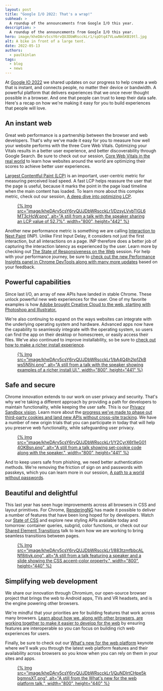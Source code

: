 ```yaml
---
layout: post
title: "Google I/O 2022: That's a wrap!"
subhead: >
  A roundup of the announcements from Google I/O this year. 
description: >
  A roundup of the announcements from Google I/O this year.
hero: image/kheDArv5csY6rvQUJDbWRscckLr1/spDtq47VLuwNmSKB19tl.jpg
alt: A bike in front of a large tent.
date: 2022-05-13
authors:
  - paulkinlan
tags:
  - blog
  - news
---
```


At [Google IO 2022](https://io.google/2022/products/web/) we shared updates on our progress to help create a web that is instant, and connects people, no matter their device or bandwidth. A powerful platform that delivers experiences that we once never thought possible in a browser. And one that people can trust to keep their data safe. Here's a recap on how we're making it easy for you to build experiences that people will love.

## An instant web

Great web performance is a partnership between the browser and web developers. That's why we've made it easy for you to measure how well your website performs with the three Core Web Vitals. Optimizing your Vitals results in a better user experience, and better discoverability through Google Search. Be sure to check out our session, [Core Web Vitals in the real world](https://io.google/2022/program/7cb6e1ad-504b-42d8-9ab6-105c48a65b80/) to learn how websites around the world are optimizing their scores to achieve better user experiences.

[Largest Contentful Paint (LCP)](/lcp/) is an important, user-centric metric for measuring perceived load speed. A fast LCP helps reassure the user that the page is useful, because it marks the point in the page load timeline when the main content has loaded. To learn more about this complex metric, check out our session, [A deep dive into optimizing LCP](https://io.google/2022/program/3d49f700-4e86-4a50-9f8a-1a2742bc4c22/).

<figure>
<a href="https://io.google/2022/program/3d49f700-4e86-4a50-9f8a-1a2742bc4c22/">
{% Img src="image/kheDArv5csY6rvQUJDbWRscckLr1/DzsyLVvbTlGL6MT3cHcW.png", alt="A still from a talk with the speaker sharing an LCP value of 52.7%", width="800", height="442" %}
</a></figure>

Another new performance metric is something we are calling [Interaction to Next Paint](http://web.dev/inp/) (INP). Unlike First Input Delay, it considers not just the first interaction, but all interactions on a page. INP therefore does a better job of capturing the interaction latency as experienced by the user. Learn more by checking out [The State of Responsiveness on the Web](https://io.google/2022/program/62e33209-bd18-48c5-801f-d6d1cc442e4b/) session. For help with your performance journey, be sure to [check out the new Performance Insights panel in Chrome DevTools along with many more updates](https://io.google/2022/program/6213f6fd-c940-4e80-b011-beec59d610f8/) based on your feedback.

## Powerful capabilities

Since last I/O, an array of new APIs have landed in stable Chrome. These unlock powerful new web experiences for the user. One of my favorite examples is how [Adobe brought Creative Cloud to the web, starting with Photoshop and Illustrator.](https://io.google/2022/program/b235121c-8e48-4cfb-89a6-1481c220fce1/)

We're also continuing to expand on the ways websites can integrate with the underlying operating system and hardware. Advanced apps now have the capability to seamlessly integrate with the operating system, so users can find the app on their desktop or homescreen, or easily access their files. We've also continued to improve installability, so be sure to [check out how to make a richer install experience](https://io.google/2022/program/a8a9892b-ae1d-4078-a818-2ff0b674a12b/).

<figure>
<a href="https://io.google/2022/program/a8a9892b-ae1d-4078-a818-2ff0b674a12b/">
{% Img src="image/kheDArv5csY6rvQUJDbWRscckLr1/bA4Q4h2lp1ZkBws5N5hi.png", alt="A still from a talk with the speaker showing examples of a richer install UI.", width="800", height="441" %}
</a></figure>

## Safe and secure

Chrome innovation extends to our work on user privacy and security. That's why we're taking a different approach by providing a path for developers to maintain functionality, while keeping the user safe. This is our [Privacy Sandbox vision](https://developer.chrome.com/docs/privacy-sandbox/). Learn more about the [progress we've made to phase out third-party cookies and land new APIs without cross-site tracking](https://io.google/2022/program/fd566197-8194-4989-91dc-6fd0173faa7e/). We have a number of new origin trials that you can participate in today that will help you preserve web functionality, while safeguarding user privacy. 

<figure>
<a href="https://io.google/2022/program/fd566197-8194-4989-91dc-6fd0173faa7e/">
{% Img src="image/kheDArv5csY6rvQUJDbWRscckLr1/Y2CyrX6t1IeG014OKBsn.png", alt="A still from a talk showing set-cookie code along with the speaker.", width="800", height="441" %}
</a></figure>

And to keep users safe from phishing, we need better authentication methods. We're removing the friction of sign on and passwords with passkeys, which you can learn more in our session, [A path to a world without passwords](https://io.google/2022/program/e3bb37a4-2723-4d72-a5b3-1a23abb94ac0/).

## Beautiful and delightful

This last year has seen huge improvements across all browsers in CSS and layout primitives. For Chrome, [RenderingNG](https://developer.chrome.com/blog/renderingng/) has made it possible to deliver a number of features that have been long hoped for by developers. Watch our [State of CSS](https://io.google/2022/program/9f58d739-87b1-42f0-b715-32584508a69b/) and explore new styling APIs available today and tomorrow: container queries, subgrid, color functions, or check out our [Shared Element Transitions](https://io.google/2022/program/81ed353d-20e4-4e9a-9b4d-d65b103cfc71/) talk to learn how we are working to bring seamless transitions between pages.

<figure>
<a href="https://io.google/2022/program/9f58d739-87b1-42f0-b715-32584508a69b/">
{% Img src="image/kheDArv5csY6rvQUJDbWRscckLr1/883tzmfbbcALNf8itivk.png", alt="A still from a talk featuring a speaker and a slide showing the CSS accent-color property.", width="800", height="440" %}
</a></figure>

## Simplifying web development

We share our innovation through Chromium, our open-source browser project that brings the web to Android apps, TVs and VR headsets, and is the engine powering other browsers. 

We're mindful that your priorities are for building features that work across many browsers. [Learn about how we, along with other browsers, are working together to make it easier to develop for the web](https://io.google/2022/program/6c749c36-e85f-470f-a981-49b1ddbe9d20/) by ensuring features are interoperable so you can focus on building rich web experiences for users.

Finally, be sure to check out our [What's new for the web platform](https://io.google/2022/program/3c60e411-5340-4c54-a037-3aceb2825b16/) keynote where we'll walk you through the latest web platform features and their availability across browsers so you know when you can rely on them in your sites and apps.

<figure>
<a href="https://io.google/2022/program/3c60e411-5340-4c54-a037-3aceb2825b16/">
{% Img src="image/kheDArv5csY6rvQUJDbWRscckLr1/QuNDlrtCHpe5kbgmnsXT.png", alt="A still from the What's new for the web platform talk.", width="800", height="440" %}
</a></figure>